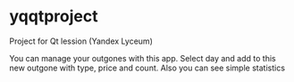 # yqqtproject
Project for Qt lession (Yandex Lyceum)

You can manage your outgones with this app. Select day and add to this new outgone with type, price and count. Also you can see simple statistics
